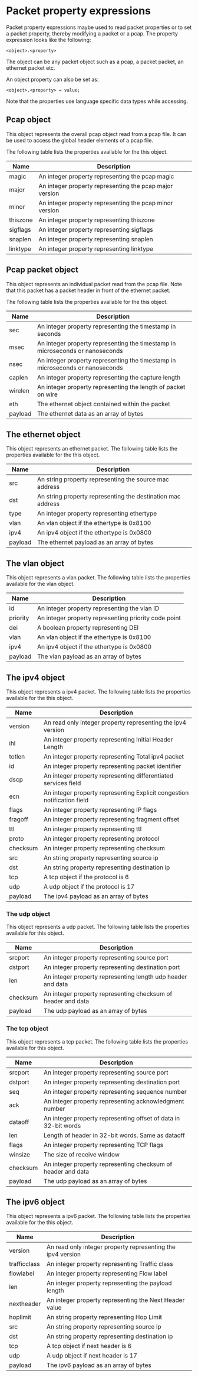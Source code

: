 # Packet property expressions

Packet property expressions maybe used to read packet properties
or to set a packet property, thereby modifying a packet or a pcap.
The property expression looks like the following:

```
<object>.<property>
```

The object can be any packet object such as a pcap, a packet packet,
an ethernet packet etc.

An object property can also be set as:
```
<object>.<property> = value;
```

Note that the properties use language specific data types while accessing.

## Pcap object

This object represents the overall pcap object read from a pcap file.
It can be used to access the global header elements of a pcap file.

The following table lists the properties available for the this object.

| Name | Description |
|------|-------------|
| magic | An integer property representing the pcap magic |
| major | An integer property representing the pcap major version |
| minor | An integer property representing the pcap minor version |
| thiszone | An integer property representing thiszone |
| sigflags |An integer property representing sigflags |
| snaplen | An integer property representing snaplen |
| linktype | An integer property representing linktype |


## Pcap packet object

This object represents an individual packet read from the pcap file.
Note that this packet has a packet header in front of the ethernet packet.

The following table lists the properties available for the this object.

| Name | Description |
|------|-------------|
| sec | An integer property representing the timestamp in seconds |
| msec | An integer property representing the timestamp in microseconds or nanoseconds |
| nsec | An integer property representing the timestamp in microseconds or nanoseconds |
| caplen | An integer property representing the capture length |
| wirelen | An integer property representing the length of packet on wire |
| eth | The ethernet object contained within the packet |
| payload | The ethernet data as an array of bytes |


## The ethernet object

This object represents an ethernet packet.
The following table lists the properties available for the this object.

| Name | Description |
|------|-------------|
| src | An string property representing the source mac address |
| dst | An string property representing the destination mac address |
| type | An integer property representing ethertype |
| vlan | An vlan object if the ethertype is 0x8100 |
| ipv4 | An ipv4 object if the ethertype is 0x0800 |
| payload | The ethernet payload as an array of bytes |

## The vlan object

This object represents a vlan packet.
The following table lists the properties available for the vlan object.

| Name | Description |
|------|-------------|
| id | An integer property representing the vlan ID |
| priority | An integer property representing priority code point |
| dei | A boolean property representing DEI |
| vlan | An vlan object if the ethertype is 0x8100 |
| ipv4 | An ipv4 object if the ethertype is 0x0800 |
| payload | The vlan payload as an array of bytes |

## The ipv4 object

This object represents a ipv4 packet.
The following table lists the properties available for the this object.

| Name | Description |
|------|-------------|
| version | An read only integer property representing the ipv4 version |
| ihl | An integer property representing Initial Header Length |
| totlen | An integer property representing Total ipv4 packet |
| id | An integer property representing packet identifier |
| dscp | An integer property representing differentiated services field |
| ecn | An integer property representing Explicit congestion notification field |
| flags | An integer property representing IP flags |
| fragoff | An integer property representing fragment offset |
| ttl | An integer property representing ttl |
| proto | An integer property representing protocol |
| checksum | An integer property representing checksum |
| src | An string property representing source ip |
| dst | An string property representing destination ip |
| tcp | A tcp object if the protocol is 6 |
| udp | A udp object if the protocol is 17 |
| payload | The ipv4 payload as an array of bytes |

### The udp object

This object represents a udp packet.
The following table lists the properties available for this object.

| Name | Description |
|------|-------------|
| srcport | An integer property representing source port |
| dstport | An integer property representing destination port |
| len | An integer property representing length udp header and data |
| checksum | An integer property representing checksum of header and data |
| payload | The udp payload as an array of bytes |

### The tcp object

This object represents a tcp packet.
The following table lists the properties available for this object.

| Name | Description |
|------|-------------|
| srcport | An integer property representing source port |
| dstport | An integer property representing destination port |
| seq | An integer property representing sequence number |
| ack | An integer property representing acknowledgment number |
| dataoff | An integer property representing offset of data in 32-bit words |
| len | Length of header in 32-bit words. Same as dataoff |
| flags | An integer property representing TCP flags |
| winsize | The size of receive window |
| checksum | An integer property representing checksum of header and data |
| payload | The udp payload as an array of bytes |

## The ipv6 object

This object represents a ipv6 packet.
The following table lists the properties available for the this object.

| Name | Description |
|------|-------------|
| version | An read only integer property representing the ipv4 version |
| trafficclass | An integer property representing Traffic class |
| flowlabel | An integer property representing Flow label |
| len | An integer property representing the payload length |
| nextheader | An integer property representing the Next Header value |
| hoplimit | An string property representing Hop Limit |
| src | An string property representing source ip |
| dst | An string property representing destination ip |
| tcp | A tcp object if next header is 6 |
| udp | A udp object if next header is 17 |
| payload | The ipv6 payload as an array of bytes |
